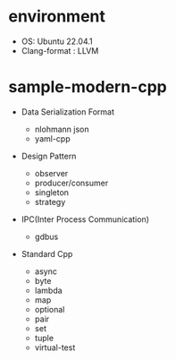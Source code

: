 # environment
  * OS: Ubuntu 22.04.1
  * Clang-format : LLVM

# sample-modern-cpp
  * Data Serialization Format 
    - nlohmann json
    - yaml-cpp
  
  * Design Pattern
    - observer
    - producer/consumer
    - singleton
    - strategy
  
  * IPC(Inter Process Communication)
    - gdbus
  
  * Standard Cpp
    - async
    - byte
    - lambda
    - map
    - optional
    - pair
    - set
    - tuple
    - virtual-test
